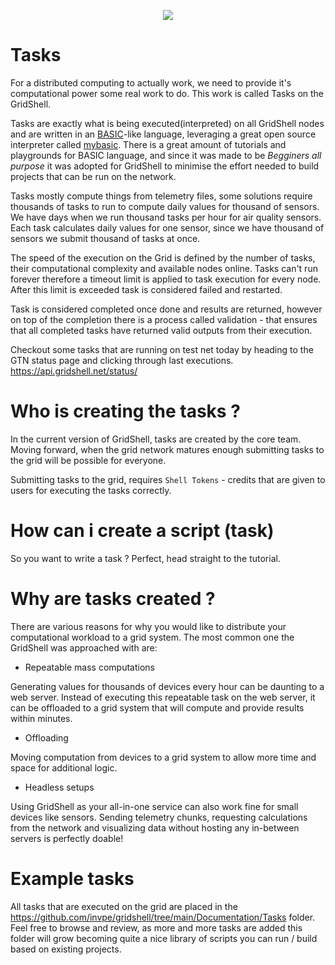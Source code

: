 <p align=center>
  <img src=https://camo.githubusercontent.com/67f3d5b189fd0c66ac455e9b421a7c9df2811b31716926e76ec00547165c8438/68747470733a2f2f6772696473686c2e66696c65732e776f726470726573732e636f6d2f323032322f30362f696d675f333438362e706e67>
  </p>
  

# Tasks
For a distributed computing to actually work, we need to provide it's computational power some real work to do.
This work is called Tasks on the GridShell.
  
Tasks are exactly what is being executed(interpreted) on all GridShell nodes and are written in an [BASIC](https://en.wikipedia.org/wiki/BASIC)-like language, leveraging a great open source interpreter called [mybasic](https://github.com/paladin-t/my_basic). 
There is a great amount of tutorials and playgrounds for BASIC language, and since it was made to be _Begginers all purpose_ it was adopted for GridShell  to minimise the effort needed to build projects that can be run on the network.  

Tasks mostly compute things from telemetry files, some solutions require thousands of tasks to run to compute daily values for thousand of sensors.
We have days when we run thousand tasks per hour for air quality sensors. Each task calculates daily values for one sensor, since we have thousand of sensors we submit thousand of tasks at once.

The speed of the execution on the Grid is defined by the number of tasks, their computational complexity and available nodes online.
Tasks can't run forever therefore a timeout limit is applied to task execution for every node. 
After this limit is exceeded task is considered failed and restarted.

Task is considered completed once done and results are returned, 
however on top of the completion there is a process called validation - 
that ensures that all completed tasks have returned valid outputs from their execution.

Checkout some tasks that are running on test net today by heading to the GTN status page and clicking through last executions.
https://api.gridshell.net/status/



# Who is creating the tasks ?
In the current version of GridShell, tasks are created by the core team.
Moving forward, when the grid network matures enough submitting tasks to the grid will be possible for everyone.

Submitting tasks to the grid, requires `Shell Tokens` - credits that are given to users for executing the tasks correctly.

# How can i create a script (task)
So you want to write a task ? Perfect, head straight to the tutorial.


# Why are tasks created ?
There are various reasons for why you would like to distribute your computational workload to a grid system.
The most common one the GridShell was approached with are:
 
- Repeatable mass computations

Generating values for thousands of devices every hour can be daunting to a web server.
Instead of executing this repeatable task on the web server, it can be offloaded to a grid system that will compute and provide results within minutes.

- Offloading  

Moving computation from devices to a grid system to allow more time and space for additional logic.

- Headless setups

Using GridShell as your all-in-one service can also work fine for small devices like sensors.
Sending telemetry chunks, requesting calculations from the network and visualizing data without hosting any in-between servers is perfectly doable!

 
# Example tasks

All tasks that are executed on the grid are placed in the https://github.com/invpe/gridshell/tree/main/Documentation/Tasks folder. 
Feel free to browse and review, as more and more tasks are added this folder will grow becoming quite a nice library of scripts you can run / build based on existing projects.
